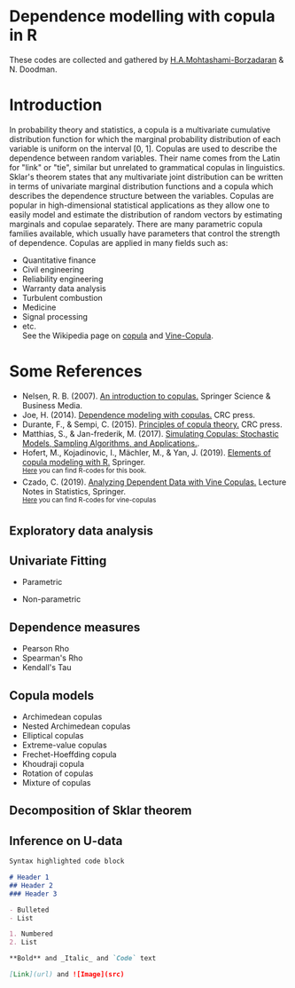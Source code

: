 # Dependence modelling with copula in R
These codes are collected and gathered by [H.A.Mohtashami-Borzadaran](https://hamb8066.github.io/homepage) & N. Doodman.

# Introduction
In probability theory and statistics, a copula is a multivariate cumulative distribution function for which the marginal probability distribution of each variable is uniform on the interval [0, 1]. Copulas are used to describe the dependence between random variables. Their name comes from the Latin for "link" or "tie", similar but unrelated to grammatical copulas in linguistics. Sklar's theorem states that any multivariate joint distribution can be written in terms of univariate marginal distribution functions and a copula which describes the dependence structure between the variables. Copulas are popular in high-dimensional statistical applications as they allow one to easily model and estimate the distribution of random vectors by estimating marginals and copulae separately. There are many parametric copula families available, which usually have parameters that control the strength of dependence. Copulas are applied in many fields such as:  
* Quantitative finance  
* Civil engineering  
* Reliability engineering  
* Warranty data analysis  
* Turbulent combustion  
* Medicine  
* Signal processing  
* etc.  
See the Wikipedia page on [copula](https://en.wikipedia.org/wiki/Copula_(probability_theory)) and [Vine-Copula](https://en.wikipedia.org/wiki/Vine_copula).

# Some References
* Nelsen, R. B. (2007). [An introduction to copulas.](https://www.springer.com/gp/book/9780387286594) Springer Science & Business Media.  
* Joe, H. (2014). [Dependence modeling with copulas.](https://www.routledge.com/Dependence-Modeling-with-Copulas/Joe/p/book/9781466583221) CRC press.  
* Durante, F., & Sempi, C. (2015). [Principles of copula theory.](https://www.routledge.com/Principles-of-Copula-Theory-1st-Edition/Durante-Sempi/p/book/9781439884423) CRC press.  
* Matthias, S., & Jan-frederik, M. (2017). [Simulating Copulas: Stochastic Models, Sampling Algorithms, and Applications.](https://www.worldscientific.com/worldscibooks/10.1142/10265).  
* Hofert, M., Kojadinovic, I., Mächler, M., & Yan, J. (2019). [Elements of copula modeling with R.](https://www.springer.com/gp/book/9783319896342) Springer.  
<sup> [Here](http://copula.r-forge.r-project.org/book) you can find R-codes for this book. </sup>  
* Czado, C. (2019). [Analyzing Dependent Data with Vine Copulas.](https://www.springer.com/gp/book/9783030137847) Lecture Notes in Statistics, Springer.  
<sup> [Here](https://www.groups.ma.tum.de/en/statistics/people/claudia-czado/r-code-to-analyzing-dependent-data-with-vinecopulas/) you can find R-codes for vine-copulas </sup>  

## Exploratory data analysis

## Univariate Fitting  
- Parametric  

- Non-parametric  


## Dependence measures
- Pearson Rho
- Spearman's Rho
- Kendall's Tau

## Copula models
- Archimedean copulas 
- Nested Archimedean copulas
- Elliptical copulas
- Extreme-value copulas
- Frechet-Hoeffding copula
- Khoudraji copula
- Rotation of copulas
- Mixture of copulas

## Decomposition of Sklar theorem


## Inference on U-data



```markdown
Syntax highlighted code block

# Header 1
## Header 2
### Header 3

- Bulleted
- List

1. Numbered
2. List

**Bold** and _Italic_ and `Code` text

[Link](url) and ![Image](src)
```

